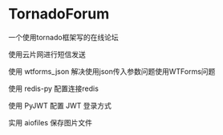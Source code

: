 # TornadoForum
一个使用tornado框架写的在线论坛

使用云片网进行短信发送

使用 wtforms_json 解决使用json传入参数问题使用WTForms问题

使用 redis-py 配置连接redis

使用 PyJWT 配置 JWT 登录方式

实用 aiofiles 保存图片文件